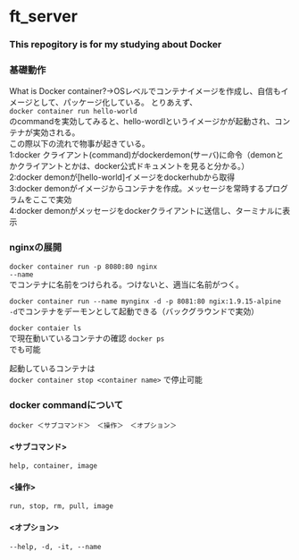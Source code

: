 # ft_server
### This repogitory is for my studying about Docker


### 基礎動作
 What is Docker container?->OSレベルでコンテナイメージを作成し、自信もイメージとして、パッケージ化している。
とりあえず、  
```docker container run hello-world```  
のcommandを実効してみると、hello-wordlというイメージかが起動され、コンテナが実効される。<br>
この際以下の流れで物事が起きている。<br>
1:docker クライアント(command)がdockerdemon(サーバ)に命令（demonとかクライアントとかは、docker公式ドキュメントを見ると分かる。）<br>
2:docker demonが[hello-world]イメージをdockerhubから取得<br>
3:docker demonがイメージからコンテナを作成。メッセージを常時するプログラムをここで実効<br>
4:docker demonがメッセージをdockerクライアントに送信し、ターミナルに表示<br>

 
### nginxの展開 
```docker container run -p 8080:80 nginx```<br>
```--name```<br>
でコンテナに名前をつけられる。つけないと、適当に名前がつく。<br>

```docker container run --name mynginx -d -p 8081:80 ngix:1.9.15-alpine```<br>
```-d```でコンテナをデーモンとして起動できる（バックグラウンドで実効）<br>

```docker contaier ls```<br>
で現在動いているコンテナの確認
```docker ps```<br>
でも可能

起動しているコンテナは<br>
```docker container stop <container name>```
で停止可能

### docker commandについて
```docker ＜サブコマンド＞　＜操作＞　＜オプション＞```
#### <サブコマンド>
```help, container, image```
#### <操作>
```run, stop, rm, pull, image```
#### <オプション>
```--help, -d, -it, --name```  
